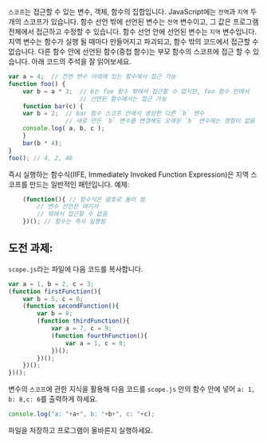 [&EXEC]: # (touch scope.js && javascripting select scope && bouncecode editor-reset && bouncecode editor-open scope.js)
[&RUN]: # (node scope.js)
[&TEST]: # (javascripting select scope && javascripting run scope.js && javascripting verify scope.js)

`스코프`는 접근할 수 있는 변수, 객체, 함수의 집합입니다.
JavaScript에는 `전역`과 `지역` 두 개의 스코프가 있습니다. 함수 선언 밖에 선언된 변수는 `전역` 변수이고, 그 값은 프로그램 전체에서 접근하고 수정할 수 있습니다. 함수 선언 안에 선언된 변수는 `지역` 변수입니다. 지역 변수는 함수가 실행 될 때마다 만들어지고 파괴되고, 함수 밖의 코드에서 접근할 수 없습니다.
다른 함수 안에 선언된 함수(중첩 함수)는 부모 함수의 스코프에 접근 할 수 있습니다.
아래 코드의 주석을 잘 읽어보세요.
```js
var a = 4;	// 전연 변수 아래에 있는 함수에서 접근 가능
function foo() {
    var b = a * 3;	// b는 foo 함수 밖에서 접근할 수 없지만, foo 함수 안에서
                    // 선언된 함수에서는 접근 가능
    function bar(c) {
    var b = 2;  // bar 함수 스코프 안에서 생성한 다른 `b` 변수
                // 새로 만든 `b` 변수를 변경해도 오래된 `b` 변수에는 영향이 없음
    console.log( a, b, c );
    }
    bar(b * 4);
}
foo(); // 4, 2, 48
```
즉시 실행하는 함수식(IIFE, Immediately Invoked Function Expression)은 지역 스코프를 만드는 일반적인 패턴입니다.
예제:
```js
    (function(){ // 함수식은 괄호로 둘러 쌈
        // 변수 선언은 여기서
        // 밖에서 접근할 수 없음
    })(); // 함수는 즉시 실행됨
```
## 도전 과제:
`scope.js`라는 파일에 다음 코드를 복사합니다.
```js
var a = 1, b = 2, c = 3;
(function firstFunction(){
    var b = 5, c = 6;
    (function secondFunction(){
        var b = 8;
        (function thirdFunction(){
            var a = 7, c = 9;
            (function fourthFunction(){
                var a = 1, c = 8;
            })();
        })();
    })();
})();
```
변수의 `스코프`에 관한 지식을 활용해 다음 코드를 `scope.js` 안의 함수 안에 넣어 `a: 1, b: 8,c: 6`를 출력하게 하세요.
```js
console.log("a: "+a+", b: "+b+", c: "+c);
```
파일을 저장하고 프로그램이 올바른지 실행하세요.